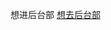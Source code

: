 <html>
 <head>
   <!-- Global site tag (gtag.js) - Google Analytics -->
<script async src="https://www.googletagmanager.com/gtag/js?id=UA-177394059-1"></script>
<script>
  window.dataLayer = window.dataLayer || [];
  function gtag(){dataLayer.push(arguments);}
  gtag('js', new Date());

  gtag('config', 'UA-177394059-1');
</script>
</head>
<body>
想进后台部
 <a href="https://github.com/flutteringcocoa/flutteringcocoa.github.io/blob/master/%E6%83%B3%E8%BF%9B%E5%90%8E%E5%8F%B0%E9%83%A8%EF%BC%81">想去后台部</a>
</body>
</html>
